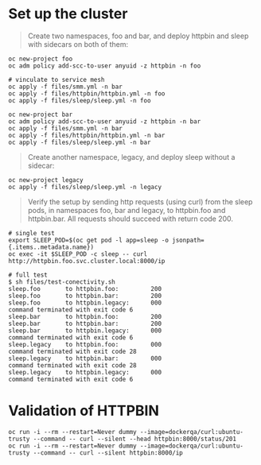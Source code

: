 # Set up the cluster
> Create two namespaces, foo and bar, and deploy httpbin and sleep with sidecars on both of them:
````shell script
oc new-project foo
oc adm policy add-scc-to-user anyuid -z httpbin -n foo

# vinculate to service mesh
oc apply -f files/smm.yml -n bar
oc apply -f files/httpbin/httpbin.yml -n foo
oc apply -f files/sleep/sleep.yml -n foo

oc new-project bar
oc adm policy add-scc-to-user anyuid -z httpbin -n bar
oc apply -f files/smm.yml -n bar
oc apply -f files/httpbin/httpbin.yml -n bar
oc apply -f files/sleep/sleep.yml -n bar

````
> Create another namespace, legacy, and deploy sleep without a sidecar:
```shell
oc new-project legacy
oc apply -f files/sleep/sleep.yml -n legacy
```

> Verify the setup by sending http requests (using curl) from the sleep pods, in namespaces foo, bar and legacy, to httpbin.foo and httpbin.bar. All requests should succeed with return code 200.
  
```shell
# single test
export SLEEP_POD=$(oc get pod -l app=sleep -o jsonpath={.items..metadata.name})
oc exec -it $SLEEP_POD -c sleep -- curl http://httpbin.foo.svc.cluster.local:8000/ip

# full test
$ sh files/test-conectivity.sh
sleep.foo       to httpbin.foo:         200
sleep.foo       to httpbin.bar:         200
sleep.foo       to httpbin.legacy:      000
command terminated with exit code 6
sleep.bar       to httpbin.foo:         200
sleep.bar       to httpbin.bar:         200
sleep.bar       to httpbin.legacy:      000
command terminated with exit code 6
sleep.legacy    to httpbin.foo:         000
command terminated with exit code 28
sleep.legacy    to httpbin.bar:         000
command terminated with exit code 28
sleep.legacy    to httpbin.legacy:      000
command terminated with exit code 6
```

# Validation of HTTPBIN
```shell
oc run -i --rm --restart=Never dummy --image=dockerqa/curl:ubuntu-trusty --command -- curl --silent --head httpbin:8000/status/201
oc run -i --rm --restart=Never dummy --image=dockerqa/curl:ubuntu-trusty --command -- curl --silent httpbin:8000/ip
```
